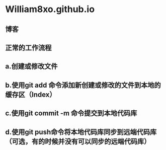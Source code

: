 # William8xo.github.io
##  博客
## 正常的工作流程
## a.创建或修改文件
## b.使用git add 命令添加新创建或修改的文件到本地的缓存区（Index）
## c.使用git commit -m 命令提交到本地代码库 
## d.使用git push命令将本地代码库同步到远端代码库（可选，有的时候并没有可以同步的远端代码库）
